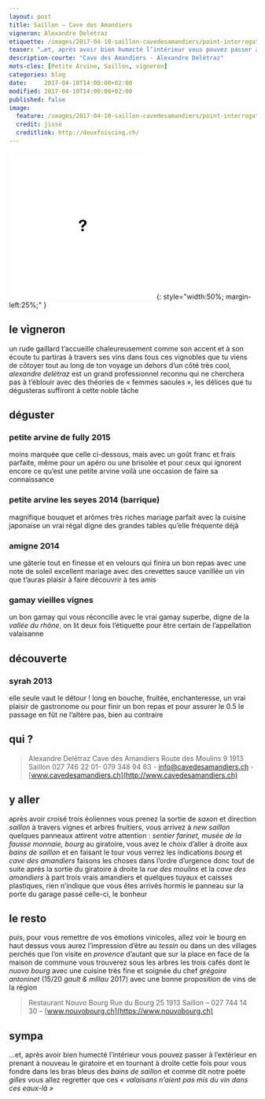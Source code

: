 ```yaml
---
layout: post
title: Saillon — Cave des Amandiers
vigneron: Alexandre Delétraz
etiquette: /images/2017-04-10-saillon-cavedesamandiers/point-interrogation.png
teaser: "…et, après avoir bien humecté l’intérieur vous pouvez passer à l’extérieur en prenant à nouveau le giratoire et en tournant à droite cette fois pour vous fondre dans les bras bleus des bains de saillon et comme dit notre poète *gilles* vous allez regretter que ces *« valaisans n’aient pas mis du vin dans ces eaux »*"
description-courte: "Cave des Amandiers - Alexandre Delétraz"
mots-cles: [Petite Arvine, Saillon, vigneron]
categories: blog
date:     2017-04-10T14:00:00+02:00
modified: 2017-04-10T14:00:00+02:00
published: false
image:
  feature: /images/2017-04-10-saillon-cavedesamandiers/point-interrogation.png
  credit: jissé
  creditlink: http://deuxfoiscinq.ch/
---
```


![Alexandre Delétraz](/images/2017-04-10-saillon-cavedesamandiers/point-interrogation.png){: style="width:50%; margin-left:25%;" }


## le vigneron

un rude gaillard t’accueille chaleureusement comme son accent et à son écoute tu partiras à travers ses vins dans tous ces vignobles que tu viens de côtoyer tout au long de ton voyage
un dehors d’un côté très cool, *alexandre delétraz* est un grand professionnel reconnu qui ne cherchera pas à t’éblouir avec des théories de « femmes saoules », les délices que tu dégusteras suffiront à cette noble tâche

## déguster

### petite arvine de fully 2015
moins marquée que celle ci-dessous, mais avec un goût franc et frais parfaite, même pour un apéro ou une brisolée
et pour ceux qui ignorent encore ce qu’est une petite arvine voilà une occasion de faire sa connaissance

### petite arvine les seyes 2014 (barrique)
magnifique bouquet et arômes très riches
mariage parfait avec la cuisine japonaise
un vrai régal digne des grandes tables qu’elle fréquente déjà

### amigne 2014
une gâterie tout en finesse et en velours qui finira un bon repas avec une note de soleil excellent mariage avec des crevettes sauce vanillée
un vin que t’auras plaisir à faire découvrir à tes amis

### gamay vieilles vignes
un bon gamay qui vous réconcilie avec le vrai gamay
superbe, digne de la *vallée du rhône*, on lit deux fois l’étiquette pour être certain de l’appellation valaisanne

## découverte

### syrah 2013
elle seule vaut le détour !
long en bouche, fruitée, enchanteresse, un vrai plaisir de gastronome ou pour finir un bon repas et pour assurer le 0.5
le passage en fût ne l’altère pas, bien au contraire

## qui ?

> Alexandre Delétraz
> Cave des Amandiers
> Route des Moulins 9
> 1913 Saillon
> 027 746 22 01- 079 348 94 63 - [info@cavedesamandiers.ch](mailto:info@cavedesamandiers.ch) - [www.cavedesamandiers.ch](http://www.cavedesamandiers.ch)

## y aller

après avoir croisé trois éoliennes vous prenez la sortie de *saxon* et direction *saillon*
à travers vignes et arbres fruitiers, vous arrivez à *new saillon*
quelques panneaux attirent votre attention : *sentier farinet, musée de la fausse monnaie, bourg*
au giratoire, vous avez le choix d’aller à droite aux *bains de saillon* et en faisant le tour vous verrez les indications *bourg* et *cave des amandiers*
faisons les choses dans l’ordre d’urgence donc tout de suite après la sortie du giratoire à droite la *rue des moulins* et la *cave des amandiers*
à part trois vrais amandiers et quelques tuyaux et caisses plastiques, rien n’indique que vous êtes arrivés hormis le panneau sur la porte du garage
passé celle-ci, le bonheur

## le resto

puis, pour vous remettre de vos émotions vinicoles, allez voir le bourg en haut dessus
vous aurez l’impression d’être au *tessin* ou dans un des villages perchés que l’on visite en *provence* d’autant que sur la place en face de la maison de commune vous trouverez sous les arbres les trois cafés dont le *nuovo bourg* avec une cuisine très fine et  soignée du chef *grégoire antoninet* (15/20 *gault & millau* 2017) avec une bonne proposition de vins de la région

> Restaurant Nouvo Bourg
> Rue du Bourg 25
> 1913 Saillon – 027 744 14 30 – [www.nouvobourg.ch](https://www.nouvobourg.ch)

## sympa

…et, après avoir bien humecté l’intérieur vous pouvez passer à l’extérieur en prenant à nouveau le giratoire et en tournant à droite cette fois pour vous fondre dans les bras bleus des *bains de saillon* et comme dit notre poète *gilles* vous allez regretter que ces *« valaisans n’aient pas mis du vin dans ces eaux-là »*
